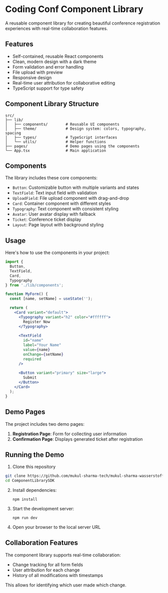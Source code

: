 # Coding Conf Component Library

A reusable component library for creating beautiful conference registration experiences with real-time collaboration features.

## Features

- Self-contained, reusable React components
- Clean, modern design with a dark theme
- Form validation and error handling
- File upload with preview
- Responsive design
- Real-time user attribution for collaborative editing
- TypeScript support for type safety

## Component Library Structure

```
src/
├── lib/
│   ├── components/        # Reusable UI components
│   ├── theme/             # Design system: colors, typography, spacing
│   ├── types/             # TypeScript interfaces
│   └── utils/             # Helper functions
├── pages/                 # Demo pages using the components
└── App.tsx                # Main application
```

## Components

The library includes these core components:

- `Button`: Customizable button with multiple variants and states
- `TextField`: Text input field with validation
- `UploadField`: File upload component with drag-and-drop
- `Card`: Container component with different styles
- `Typography`: Text component with consistent styling
- `Avatar`: User avatar display with fallback
- `Ticket`: Conference ticket display
- `Layout`: Page layout with background styling

## Usage

Here's how to use the components in your project:

```jsx
import { 
  Button, 
  TextField, 
  Card, 
  Typography 
} from './lib/components';

function MyForm() {
  const [name, setName] = useState('');

  return (
    <Card variant="default">
      <Typography variant="h2" color="#ffffff">
        Register Now
      </Typography>
      
      <TextField
        id="name"
        label="Your Name"
        value={name}
        onChange={setName}
        required
      />
      
      <Button variant="primary" size="large">
        Submit
      </Button>
    </Card>
  );
}
```

## Demo Pages

The project includes two demo pages:

1. **Registration Page**: Form for collecting user information
2. **Confirmation Page**: Displays generated ticket after registration

## Running the Demo

1. Clone this repository
```bash
git clone https://github.com/mukul-sharma-tech/mukul-sharma-wasserstoff-FrontEndInternTask
cd ComponentLibrarySDK
```

2. Install dependencies:
   ```
   npm install
   ```
3. Start the development server:
   ```
   npm run dev
   ```
4. Open your browser to the local server URL

## Collaboration Features

The component library supports real-time collaboration:

- Change tracking for all form fields
- User attribution for each change
- History of all modifications with timestamps

This allows for identifying which user made which change.